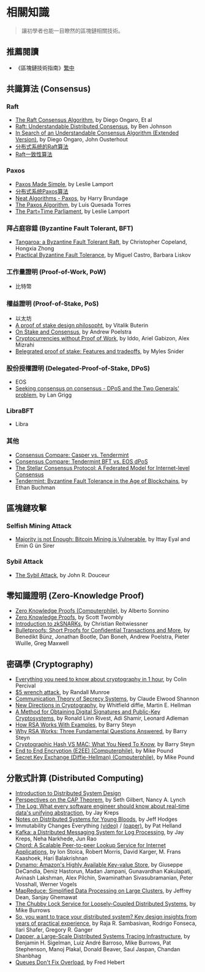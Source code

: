 # 相關知識

> 讓初學者也能一目瞭然的區塊鏈相關技術。

## 推薦閱讀
* 《區塊鏈技術指南》[繁中](https://github.com/cypherpunks-core/blockchain_guide_zh)

## 共識算法 (Consensus)

### Raft
* [The Raft Consensus Algorithm](https://raft.github.io/), by Diego Ongaro, Et al
* [Raft: Understandable Distributed Consensus](http://thesecretlivesofdata.com/raft/), by Ben Johnson
* [In Search of an Understandable Consensus Algorithm (Extended Version)](https://raft.github.io/raft.pdf), by Diego Ongaro, John Ousterhout
* [分布式系统的Raft算法](https://www.jdon.com/artichect/raft.html)
* [Raft一致性算法](https://blog.csdn.net/cszhouwei/article/details/38374603)

### Paxos
* [Paxos Made Simple](https://lamport.azurewebsites.net/pubs/paxos-simple.pdf), by Leslie Lamport
* [分布式系统Paxos算法](https://www.jdon.com/artichect/paxos.html)
* [Neat Algorithms - Paxos](http://harry.me/blog/2014/12/27/neat-algorithms-paxos/), by Harry Brundage
* [The Paxos Algorithm](https://www.youtube.com/watch?v=d7nAGI_NZPk&feature=youtu.be), by Luis Quesada Torres 
* [The Part=Time Parliament](https://www.microsoft.com/en-us/research/uploads/prod/2016/12/The-Part-Time-Parliament.pdf), by Leslie Lamport

### 拜占庭容錯 (Byzantine Fault Tolerant, BFT)
* [Tangaroa: a Byzantine Fault Tolerant Raft](http://www.scs.stanford.edu/14au-cs244b/labs/projects/copeland_zhong.pdf), by Christopher Copeland, Hongxia Zhong
* [Practical Byzantine Fault Tolerance](http://pmg.csail.mit.edu/papers/osdi99.pdf), by Miguel Castro, Barbara Liskov

### 工作量證明 (Proof-of-Work, PoW)
* 比特幣

### 權益證明 (Proof-of-Stake, PoS)
* 以太坊
* [A proof of stake design philosopht](https://medium.com/@VitalikButerin/a-proof-of-stake-design-philosophy-506585978d51), by Vitalik Buterin
* [On Stake and Consensus](https://download.wpsoftware.net/bitcoin/pos.pdf), by Andrew Poelstra
* [Cryptocurrencies without Proof of Work](https://arxiv.org/abs/1406.5694), by Iddo, Ariel Gabizon, Alex Mizrahi
* [Belegrated proof of stake: Features and tradeoffs](https://multicoin.capital/2018/03/02/delegated-proof-stake-features-tradeoffs/), by Myles Snider

### 股份授權證明 (Delegated-Proof-of-Stake, DPoS)
*  EOS
*  [Seeking consensus on consensus - DPoS and the Two Generals' problem](https://steemit.com/eos/@iang/seeking-consensus-on-consensus-dpos-or-delegated-proof-of-stake-and-the-two-generals-problem), by Lan Grigg

### LibraBFT
* Libra

### 其他
* [Consensus Compare: Casper vs. Tendermint](https://blog.cosmos.network/consensus-compare-casper-vs-tendermint-6df154ad56ae)
* [Consensus Compare: Tendermint BFT vs. EOS dPoS](https://blog.cosmos.network/consensus-compare-tendermint-bft-vs-eos-dpos-46c5bca7204b)
* [The Stellar Consensus Protocol:
A Federated Model for Internet-level Consensus](https://www.stellar.org/papers/stellar-consensus-protocol.pdf)
* [Tendermint: Byzantine Fault Tolerance in the Age of
Blockchains](https://allquantor.at/blockchainbib/pdf/buchman2016tendermint.pdf), by Ethan Buchman

## 區塊鏈攻擊

### Selfish Mining Attack
* [Majority is not Enough: Bitcoin Mining is Vulnerable](https://www.cs.cornell.edu/~ie53/publications/btcProcFC.pdf), by Ittay Eyal and Emin G ̈un Sirer

### Sybil Attack
* [The Sybil Attack](https://www.microsoft.com/en-us/research/publication/the-sybil-attack/?from=http%3A%2F%2Fresearch.microsoft.com%2Fpubs%2F74220%2Fiptps2002.pdf), by John R. Douceur

## 零知識證明 (Zero-Knowledge Proof)
* [Zero Knowledge Proofs (Computerphile)](https://www.youtube.com/watch?v=HUs1bH85X9I&feature=youtu.be), by Alberto Sonnino
* [Zero Knowledge Proofs](https://www.youtube.com/watch?v=0Sy6nb72gCk&feature=youtu.be), by Scott Twombly
* [Introduction to zkSNARKs](https://www.youtube.com/watch?v=jr95o_k_SwI&feature=youtu.be), by Christian Reitwiessner
* [Bulletproofs: Short Proofs for Confidential Transactions and More](https://eprint.iacr.org/2017/1066.pdf), by Benedikt Bünz, Jonathan Bootle, Dan Boneh, Andrew Poelstra, Pieter Wuille, Greg Maxwell 

## 密碼學 (Cryptography)
* [Everything you need to know about cryptography in 1 hour](https://www.youtube.com/watch?v=jzY3m5Kv7Y8&feature=youtu.be), by Colin Percival
* [$5 wrench attack](https://xkcd.com/538/), by Randall Munroe
* [Communication Theory of Secrecy Systems](http://netlab.cs.ucla.edu/wiki/files/shannon1949.pdf), by Claude Elwood Shannon
* [New Directions in Cryptography](http://wwwknoll.in.tum.de/pub/Main/TeachingSs2006EinfuehrungInformatik2/diffie.pdf), by Whitfield diffie, Martin E. Hellman
* [A Method for Obtaining Digital Signatures and Public-Key Cryptosystems](https://people.csail.mit.edu/rivest/Rsapaper.pdf), by Ronald Linn Rivest, Adi Shamir, Leonard Adleman
* [How RSA Works With Examples](http://doctrina.org/How-RSA-Works-With-Examples.html), by Barry Steyn
* [Why RSA Works: Three Fundamental Questions Answered](http://doctrina.org/Why-RSA-Works-Three-Fundamental-Questions-Answered.html), by Barry Steyn
* [Cryptographic Hash VS MAC: What You Need To Know](http://doctrina.org/Cryptographic-Hash-Vs-MAC:What-You-Need-To-Know.html), by Barry Steyn
* [End to End Encryption (E2EE) (Computerphile)](https://www.youtube.com/watch?v=jkV1KEJGKRA&feature=youtu.be), by Mike Pound
* [Secret Key Exchange (Diffie-Hellman) (Computerphile)](https://www.youtube.com/watch?v=NmM9HA2MQGI&feature=youtu.be), by Mike Pound

## 分散式計算 (Distributed Computing)
* [Introduction to Distributed System Design](http://www.hpcs.cs.tsukuba.ac.jp/~tatebe/lecture/h23/dsys/dsd-tutorial.html)
* [Perspectives on the CAP Theorem](https://groups.csail.mit.edu/tds/papers/Gilbert/Brewer2.pdf), by Seth Gilbert, Nancy A. Lynch
* [The Log: What every software engineer should know about real-time data's unifying abstraction](https://engineering.linkedin.com/distributed-systems/log-what-every-software-engineer-should-know-about-real-time-datas-unifying), by Jay Kreps
* [Notes on Distributed Systems for Young Bloods](https://www.somethingsimilar.com/2013/01/14/notes-on-distributed-systems-for-young-bloods/), by Jeff Hodges
* Immutability Changes Everything [(video)](https://vimeo.com/52831373) / [(paper)](http://cidrdb.org/cidr2015/Papers/CIDR15_Paper16.pdf), by Pat Helland
* [Kafka: a Distributed Messaging System for Log Processing](http://notes.stephenholiday.com/Kafka.pdf), by Jay Kreps, Neha Narkhede, Jun Rao
* [Chord: A Scalable Peer-to-peer Lookup Service for Internet Applications](https://pdos.csail.mit.edu/papers/chord:sigcomm01/chord_sigcomm.pdf), by Ion Stoica, Robert Morris, David Karger, M. Frans Kaashoek, Hari Balakrishnan
* [Dynamo: Amazon's Highly Available Key-value Store](https://www.allthingsdistributed.com/files/amazon-dynamo-sosp2007.pdf), by Giuseppe DeCandia, Deniz Hastorun, Madan Jampani, Gunavardhan Kakulapati, Avinash Lakshman, Alex Pilchin, Swaminathan Sivasubramanian, Peter Vosshall, Werner Vogels
* [MapReduce: Simplified Data Processing on Large Clusters](https://ai.google/research/pubs/pub62), by Jeffrey Dean, Sanjay Ghemawat
* [The Chubby Lock Service for Loosely-Coupled Distributed Systems](https://ai.google/research/pubs/pub27897), by Mike Burrows
* [So, you want to trace your distributed system? Key design insights from years of practical experience](https://www.pdl.cmu.edu/PDL-FTP/SelfStar/CMU-PDL-14-102.pdf), by Raja R. Sambasivan, Rodrigo Fonseca, Ilari Shafer, Gregory R. Ganger
* [Dapper, a Large-Scale Distributed Systems Tracing Infrastructure](https://ai.google/research/pubs/pub36356), by Benjamin H. Sigelman, Luiz André Barroso, Mike Burrows, Pat Stephenson, Manoj Plakal, Donald Beaver, Saul Jaspan, Chandan Shanbhag
* [Queues Don't Fix Overload](https://ferd.ca/queues-don-t-fix-overload.html), by Fred Hebert
